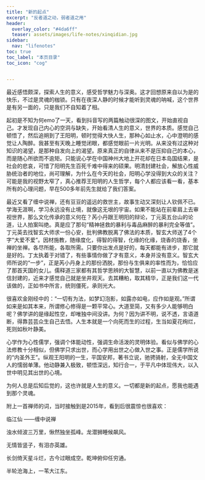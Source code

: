 ```yaml
---
title: "新的起点" 
excerpt: "反者道之动，弱者道之用"
header:
  overlay_color: "#4da6ff"
  teaser: assets/images/life-notes/xinqidian.jpg
sidebar:
  nav: "lifenotes"
toc: true
toc_label: "本页目录"
toc_icon: "cog"


---
```


最近感悟颇深，探索人生的意义，感受哲学魅力与深奥。这才回想原来自以为是的快乐，不过是灵魂的枷锁。只有在夜深人静的时候才能听到灵魂的呐喊，这个世界是有另一面的，只是我们不自知着了相。

起初是不知为何emo了一天，看到抖音写的两篇触动很深的图文，开始直视自己。才发现自己内心的空洞与缺失，开始看清人生的意义，世界的本质。感觉自己顿悟了，然后追朔到了王阳明，顿时觉得大快人生，那种心如止水，心中澄明的感觉让人陶醉。我甚至有天晚上睡觉闭眼，都感觉眼前一片光明。从来没有过这种对知识的渴望，是那种自发向上的渴望。原来真正的自律从来不是压抑自己的本心，而是随心所欲而不逾矩。只能说心学在中国神州大地上开花却在日本岛国结果，是社会的悲哀，可惜了阳明先生百死千难中得来的硕果。明清封建社会，解放心性威胁统治者的地位，尚可理解，为什么在今天的社会，阳明心学没得到大众的关注？可能是我的视野太窄了，真心推荐王阳明的人生哲学，每个人都应该看一看，基本所有的心理问题，早在500多年前先生就给了我们答案。

最近又看了缠中说禅，还有豆豆的遥远的救世主，故事生动又深刻让人钦佩不已。学海无涯啊，学习永远没有止境，就像这无垠的宇宙。如果不能站在前辈肩上去审视世界，那么文化传承的意义何在？芮小丹跟王明阳的辩论，丁元英五台山的论道，让人拍案叫绝。真是应了那句“精神拯救的暴利与毒品麻醉的暴利完全等值”。丁元英去找智玄大师求一份心安，批判佛教脱离了佛法的本质，智玄大师送了4个字“大爱不爱”。因材施教，随缘度化，得智的得智，化缘的化缘，烧香的烧香，坐禅的坐禅。各尽所能，各取所需。只要你出发点是好的，每天都能有进步，那它就是好的。丁太执着于对错了，有些事情你做了才有意义，本身并没有意义。智玄大师所说的“一步”，正是芮小丹身上的那份洒脱，那份与生俱来的率性而为，恰恰应了那首天国的女儿。儒释道三家都有其哲学思辨的大智慧，以前一直以为佛教是迷信封建的，近来才感觉自己就是坐井观天。去其糟粕，取其精华，正是我们这一代该做的，正如书中所言，统则僵死，承则光大。

很喜欢金刚经中的：“一切有为法，如梦幻泡影，如露亦如电，应作如是观。”所谓如来是如其本来，所谓修心修得是一颗平常心。大道至简，又有多少人能够明白呢？佛学讲的是缘起性空，却唯独中间没讲。为何？因为讲不明，说不透，言语道断，得靠芸芸众生自己去悟。人生本就是一个向死而生的过程，生当如夏花绚烂，死则如秋叶静美。

心学作为心性儒学，强调个体能动性，强调生命活泼的灵明体验。看似与佛学的心法修教十分相似，但佛学只求出世，而心学用出世之心做入世之事。正是儒学所说的“内圣外王”。纵观王阳明的一生，平国安邦，著书立说，驰骋骑射，全无中国文人的懦弱单薄。他动静兼入极致，顿悟深远，知行合一，于平凡中体现伟大，以入世中明见其出世的心境。


为何人总是后知后觉的，这也许就是人生的意义。一切都是新的起点，愿我也能遇到那个灵魂。


附上一首禅师的词，当时接触到是2015年，看到后很震惊也很喜欢：

临江仙 ——缠中说禅
	
浊水倾波三万里，愀然独坐孤峰。龙潜狮睡候飙风。
	
无情皆竖子，有泪亦英雄。
	
长剑倚天星斗烂，古今过眼成空。乾坤俯仰任穷通。
	
半轮沧海上，一苇大江东。
